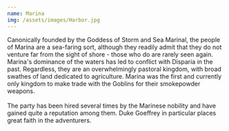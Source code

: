 ```yaml
---
name: Marina
img: /assets/images/Harbor.jpg
---
```

Canonically founded by the Goddess of Storm and Sea Marinal, 
the people of Marina are a sea-faring sort, although they readily
admit that they do not venture far from the sight of shore - those who
do are rarely seen again. Marina's dominance of the waters has led to 
conflict with Disparia in the past. Regardless, they are an overwhelmingly
pastoral kingdom, with broad swathes of land dedicated to agriculture. Marina
was the first and currently only kingdom to make trade with the Goblins for
their smokepowder weapons.<br><br>The party has been hired several times by the Marinese nobility and have gained quite a reputation among them. Duke Goeffrey in particular places great faith in the adventurers. 